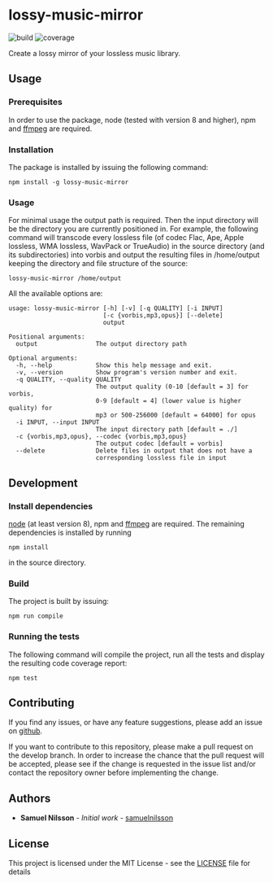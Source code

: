 # lossy-music-mirror 
![build](https://api.travis-ci.org/samuelnilsson/lossy-music-mirror.svg?branch=master) ![coverage](https://coveralls.io/repos/github/samuelnilsson/lossy-music-mirror/badge.svg?branch=master)

Create a lossy mirror of your lossless music library.

## Usage

### Prerequisites
In order to use the package, node (tested with version 8 and higher), npm and [ffmpeg](https://www.ffmpeg.org) are required.

### Installation
The package is installed by issuing the following command:

```
npm install -g lossy-music-mirror
```

### Usage
For minimal usage the output path is required. Then the input directory will be the directory you are currently positioned in. For example, the following command will transcode every lossless file (of codec Flac, Ape, Apple lossless, WMA lossless, WavPack or TrueAudio) in the source directory (and its subdirectories) into vorbis and output the resulting files in /home/output keeping the directory and file structure of the source:

```
lossy-music-mirror /home/output
```

All the available options are:

```
usage: lossy-music-mirror [-h] [-v] [-q QUALITY] [-i INPUT]
                          [-c {vorbis,mp3,opus}] [--delete]
                          output

Positional arguments:
  output                The output directory path

Optional arguments:
  -h, --help            Show this help message and exit.
  -v, --version         Show program's version number and exit.
  -q QUALITY, --quality QUALITY
                        The output quality (0-10 [default = 3] for vorbis, 
                        0-9 [default = 4] (lower value is higher quality) for 
                        mp3 or 500-256000 [default = 64000] for opus
  -i INPUT, --input INPUT
                        The input directory path [default = ./]
  -c {vorbis,mp3,opus}, --codec {vorbis,mp3,opus}
                        The output codec [default = vorbis]
  --delete              Delete files in output that does not have a 
                        corresponding lossless file in input
```

## Development
### Install dependencies
[node](https://nodejs.org) (at least version 8), npm and [ffmpeg](https://www.ffmpeg.org) are required. The remaining dependencies is installed by running

```
npm install
```

in the source directory.

### Build
The project is built by issuing:

```
npm run compile
```

### Running the tests
The following command will compile the project, run all the tests and display the resulting code coverage report:
```
npm test
```

## Contributing
If you find any issues, or have any feature suggestions, please add an issue on [github](https://github.com/samuelnilsson/lossy-music-mirror).

If you want to contribute to this repository, please make a pull request on the develop branch. In order to increase the chance that the pull request will be accepted, please see if the change is requested in the issue list and/or contact the repository owner before implementing the change.

## Authors
* **Samuel Nilsson** - *Initial work* - [samuelnilsson](https://github.com/samuelnilsson)


## License
This project is licensed under the MIT License - see the [LICENSE](LICENSE) file for details
